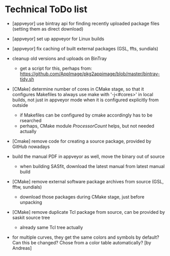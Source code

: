 # Technical ToDo list

- [appveyor] use bintray api for finding recently uploaded package files (setting them as direct download)

- [appveyor] set up appveyor for Linux builds

- [appveyor] fix caching of built external packages (GSL, ffts, sundials)

- cleanup old versions and uploads on BinTray
  - get a script for this, perhaps from:
    https://github.com/AppImage/pkg2appimage/blob/master/bintray-tidy.sh

- [CMake] determine number of cores in CMake stage, so that it configures Makefiles to always use make with '-j<#cores>' in local builds, not just in appveyor mode when it is configured explicitly from outside
  - if Makefiles can be configured by cmake accordingly has to be rsearched
  - perhaps, CMake module *ProcessorCount* helps, but not needed actually

- [Cmake] remove code for creating a source package, provided by GitHub nowadays

- build the manual PDF in appveyor as well, move the binary out of source
  - when building SASfit, download the latest manual from latest manual build

- [CMake] remove external software package archives from source (GSL, fftw, sundials)
  - download those packages during CMake stage, just before unpacking

- [CMake] remove duplicate Tcl package from source, can be provided by saskit source tree
  - already same Tcl tree actually

- for multiple curves, they get the same colors and symbols by default?
  Can this be changed? Chose from a color table automatically? [by Andreas]

